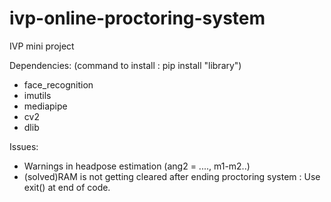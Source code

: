 # ivp-online-proctoring-system
IVP mini project

Dependencies: (command to install : pip install "library")
- face_recognition
- imutils
- mediapipe
- cv2
- dlib

 
Issues:
- Warnings in headpose estimation (ang2 = ...., m1-m2..)
- (solved)RAM is not getting cleared after ending proctoring system : Use exit() at end of code.
